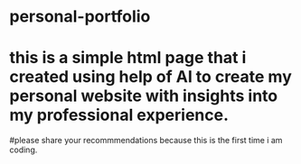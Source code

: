 # personal-portfolio
# this is a simple html page that i  created using help of AI to create my personal website with insights into my professional experience.

#please share your recommmendations because this is the first time i am coding. 
